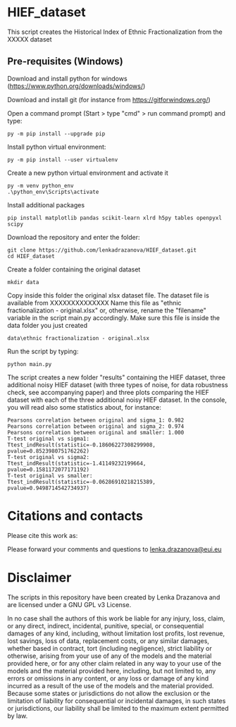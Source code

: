 # HIEF_dataset

This script creates the Historical Index of Ethnic Fractionalization from the XXXXX dataset

## Pre-requisites (Windows)

Download and install python for windows (https://www.python.org/downloads/windows/)

Download and install git (for instance from https://gitforwindows.org/)

Open a command prompt (Start > type "cmd" > run command prompt) and type:

```
py -m pip install --upgrade pip
```

Install python virtual environment:

```
py -m pip install --user virtualenv  
```

Create a new python virtual environment and activate it

```
py -m venv python_env  
.\python_env\Scripts\activate 
```

Install additional packages
```
pip install matplotlib pandas scikit-learn xlrd h5py tables openpyxl scipy
```

Download the repository and enter the folder:
```
git clone https://github.com/lenkadrazanova/HIEF_dataset.git  
cd HIEF_dataset
```

Create a folder containing the original dataset
```
mkdir data
```

Copy inside this folder the original xlsx dataset file. The dataset file is available from XXXXXXXXXXXXXX
Name this file as "ethnic fractionalization - original.xlsx" or, otherwise, rename the "filename" variable in the script main.py accordingly. 
Make sure this file is inside the data folder you just created
```
data\ethnic fractionalization - original.xlsx
```

Run the script by typing:
```
python main.py
```

The script creates a new folder "results" containing the HIEF dataset, three additional noisy HIEF dataset (with three types of noise, for data robustness check, see accompanying paper) and three plots comparing the HIEF dataset with each of the three additional noisy HIEF dataset. In  the console, you will read also some statistics about, for instance:

```
Pearsons correlation between original and sigma_1: 0.982
Pearsons correlation between original and sigma_2: 0.974
Pearsons correlation between original and smaller: 1.000
T-test original vs sigma1:  Ttest_indResult(statistic=-0.18606227308299908, pvalue=0.8523980751762262)
T-test original vs sigma2:  Ttest_indResult(statistic=-1.41149232199664, pvalue=0.1581172077171192)
T-test original vs smaller:  Ttest_indResult(statistic=-0.06286910218215389, pvalue=0.9498714542734937)
```

# Citations and contacts

Please cite this work as:

Please forward your comments and questions to lenka.drazanova@eui.eu

# Disclaimer
The scripts in this repository have been created by Lenka Drazanova and are licensed under a GNU GPL v3 License.

In no case shall the authors of this work be liable for any injury, loss, claim, or any direct, indirect, incidental, punitive, special, or consequential damages of any kind, including, without limitation lost profits, lost revenue, lost savings, loss of data, replacement costs, or any similar damages, whether based in contract, tort (including negligence), strict liability or otherwise, arising from your use of any of the models and the material provided here, or for any other claim related in any way to your use of the models and the material provided here, including, but not limited to, any errors or omissions in any content, or any loss or damage of any kind incurred as a result of the use of the models and the material provided. Because some states or jurisdictions do not allow the exclusion or the limitation of liability for consequential or incidental damages, in such states or jurisdictions, our liability shall be limited to the maximum extent permitted by law.
